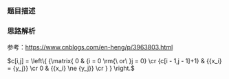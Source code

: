 ### 题目描述



### 思路解析

参考：https://www.cnblogs.com/en-heng/p/3963803.html

$c[i,j] = \left\{ {\matrix{
   0 & {i = 0 \rm{\ or\ }j = 0}  \cr 
   {c[i - 1,j - 1]+1} & {{x_i} = {y_j}}  \cr 
   0 & {{x_i} \ne {y_j}}  \cr 
} } \right.$ 

